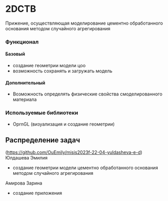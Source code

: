 # 2DCTB
Прижение, осуществляющая моделирование цементно обработанного основания методом случайного агрегирования

### Функционал

#### Базовый
  * создание геометрии модели цоо
  * возможность сохранять и загружать модель
    
#### Дополнительный
  * Возможность определять физические свойства смоделированного материала

  
### Используемые библиотеки

* OprnGL (визуализация и создание геометрии)


## Распределение задач

(https://github.com/OuEmily/misis2023f-22-04-yuldasheva-e-d)
Юлдашева Эмилия
- создание геометрии модели цементно обработанного основания методом случайного агрегирования

Амирова Зарина
- создание приложения
